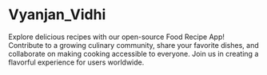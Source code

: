 # Vyanjan_Vidhi
Explore delicious recipes with our open-source Food Recipe App! Contribute to a growing culinary community, share your favorite dishes, and collaborate on making cooking accessible to everyone. Join us in creating a flavorful experience for users worldwide.
